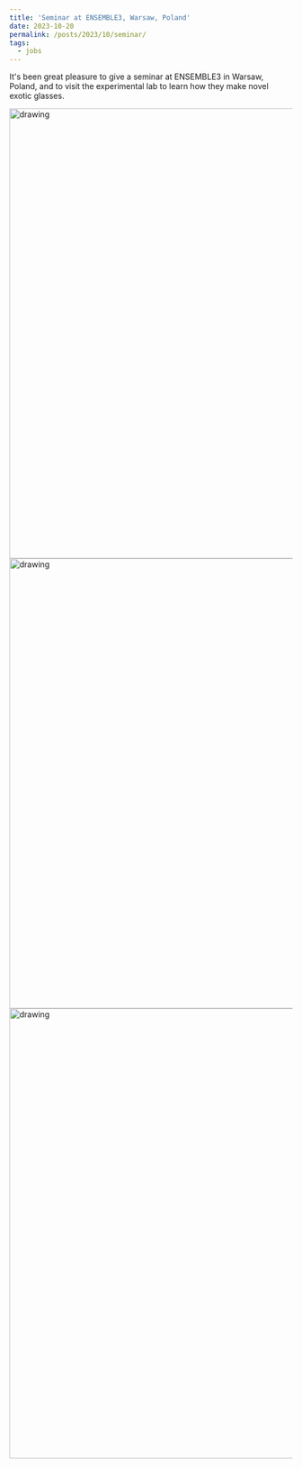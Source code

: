 ```yaml
---
title: 'Seminar at ENSEMBLE3, Warsaw, Poland'
date: 2023-10-20
permalink: /posts/2023/10/seminar/
tags:
  - jobs
---
```


It's been great pleasure to give a seminar at ENSEMBLE3 in Warsaw, Poland, and to visit the experimental lab to learn how they make novel exotic glasses.

<img src="https://elsentjhung.github.io/images/Warwaw-2023-1.jpeg" alt="drawing" width="800"/>

<img src="https://elsentjhung.github.io/images/Warwaw-2023-2.jpeg" alt="drawing" width="800"/>

<img src="https://elsentjhung.github.io/images/Warwaw-2023-3.jpeg" alt="drawing" width="800"/>

